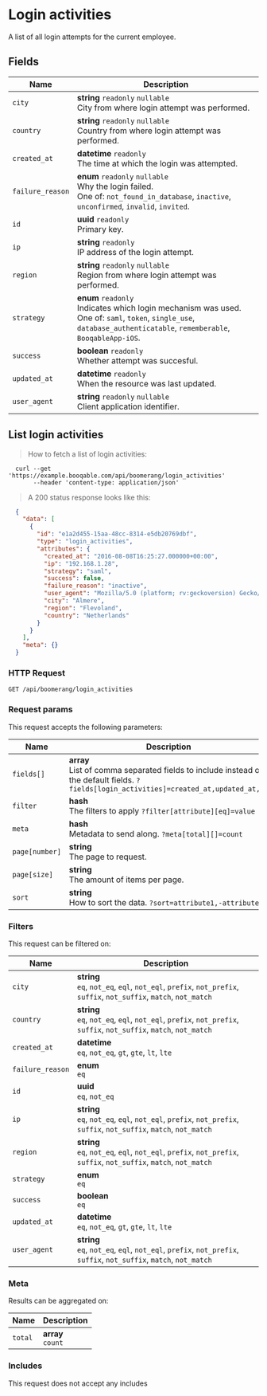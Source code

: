 # Login activities

A list of all login attempts for the current employee.

## Fields

 Name | Description
-- | --
`city` | **string** `readonly` `nullable`<br>City from where login attempt was performed.
`country` | **string** `readonly` `nullable`<br>Country from where login attempt was performed.
`created_at` | **datetime** `readonly`<br>The time at which the login was attempted.
`failure_reason` | **enum** `readonly` `nullable`<br>Why the login failed.<br>One of: `not_found_in_database`, `inactive`, `unconfirmed`, `invalid`, `invited`.
`id` | **uuid** `readonly`<br>Primary key.
`ip` | **string** `readonly`<br>IP address of the login attempt.
`region` | **string** `readonly` `nullable`<br>Region from where login attempt was performed.
`strategy` | **enum** `readonly`<br>Indicates which login mechanism was used.<br>One of: `saml`, `token`, `single_use`, `database_authenticatable`, `rememberable`, `BooqableApp-iOS`.
`success` | **boolean** `readonly`<br>Whether attempt was succesful.
`updated_at` | **datetime** `readonly`<br>When the resource was last updated.
`user_agent` | **string** `readonly` `nullable`<br>Client application identifier.


## List login activities


> How to fetch a list of login activities:

```shell
  curl --get 'https://example.booqable.com/api/boomerang/login_activities'
       --header 'content-type: application/json'
```

> A 200 status response looks like this:

```json
  {
    "data": [
      {
        "id": "e1a2d455-15aa-48cc-8314-e5db20769dbf",
        "type": "login_activities",
        "attributes": {
          "created_at": "2016-08-08T16:25:27.000000+00:00",
          "ip": "192.168.1.28",
          "strategy": "saml",
          "success": false,
          "failure_reason": "inactive",
          "user_agent": "Mozilla/5.0 (platform; rv:geckoversion) Gecko/geckotrail Firefox/firefoxversion",
          "city": "Almere",
          "region": "Flevoland",
          "country": "Netherlands"
        }
      }
    ],
    "meta": {}
  }
```

### HTTP Request

`GET /api/boomerang/login_activities`

### Request params

This request accepts the following parameters:

Name | Description
-- | --
`fields[]` | **array** <br>List of comma separated fields to include instead of the default fields. `?fields[login_activities]=created_at,updated_at,ip`
`filter` | **hash** <br>The filters to apply `?filter[attribute][eq]=value`
`meta` | **hash** <br>Metadata to send along. `?meta[total][]=count`
`page[number]` | **string** <br>The page to request.
`page[size]` | **string** <br>The amount of items per page.
`sort` | **string** <br>How to sort the data. `?sort=attribute1,-attribute2`


### Filters

This request can be filtered on:

Name | Description
-- | --
`city` | **string** <br>`eq`, `not_eq`, `eql`, `not_eql`, `prefix`, `not_prefix`, `suffix`, `not_suffix`, `match`, `not_match`
`country` | **string** <br>`eq`, `not_eq`, `eql`, `not_eql`, `prefix`, `not_prefix`, `suffix`, `not_suffix`, `match`, `not_match`
`created_at` | **datetime** <br>`eq`, `not_eq`, `gt`, `gte`, `lt`, `lte`
`failure_reason` | **enum** <br>`eq`
`id` | **uuid** <br>`eq`, `not_eq`
`ip` | **string** <br>`eq`, `not_eq`, `eql`, `not_eql`, `prefix`, `not_prefix`, `suffix`, `not_suffix`, `match`, `not_match`
`region` | **string** <br>`eq`, `not_eq`, `eql`, `not_eql`, `prefix`, `not_prefix`, `suffix`, `not_suffix`, `match`, `not_match`
`strategy` | **enum** <br>`eq`
`success` | **boolean** <br>`eq`
`updated_at` | **datetime** <br>`eq`, `not_eq`, `gt`, `gte`, `lt`, `lte`
`user_agent` | **string** <br>`eq`, `not_eq`, `eql`, `not_eql`, `prefix`, `not_prefix`, `suffix`, `not_suffix`, `match`, `not_match`


### Meta

Results can be aggregated on:

Name | Description
-- | --
`total` | **array** <br>`count`


### Includes

This request does not accept any includes